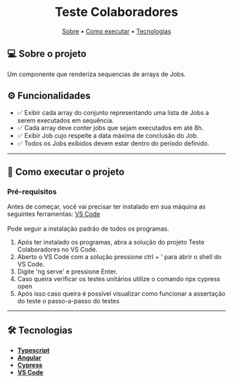<h1 align="center">
  Teste Colaboradores
</h1>
<p align="center">
 <a href="#sobre">Sobre</a> •
 <a href="#executar">Como executar</a> •
 <a href="#tecnologias">Tecnologias</a>
</p>

<h2 id="sobre"> 💻 Sobre o projeto</h2>
<p>Um componente que renderiza sequencias de arrays de Jobs.</p>

<h2 id="funcionalidades"> ⚙️ Funcionalidades </h2>
<ul>
  <li>✅ Exibir cada array do conjunto representando uma lista de Jobs a serem executados em sequência.</li>
  <li>✅ Cada array deve conter jobs que sejam executados em até 8h.</li>
  <li>✅ Exibir Job cujo respeite a data máxima de conclusão do Job.</li>
  <li>✅ Todos os Jobs exibidos devem estar dentro do período definido.</li>
</ul>

---

<h2 id="executar"> 🚀 Como executar o projeto</h2>

<h3> Pré-requisitos</h3>

Antes de começar, você vai precisar ter instalado em sua máquina as seguintes ferramentas:
[VS Code](https://code.visualstudio.com/Download)
<br>
<br>
Pode seguir a instalação padrão de todos os programas.

1. Após ter instalado os programas, abra a solução do projeto Teste Colaboradores no VS Code.
2. Aberto o VS Code com a solução pressione ctrl + ' para abrir o shell do VS Code.
3. Digite 'ng serve' e pressione Enter.
4. Caso queira verificar os testes unitários utilize o comando npx cypress open
5. Após isso caso queira é possível visualizar como funcionar a assertação do teste o passo-a-passo do testes

---

<h2 id="tecnologias"> 🛠 Tecnologias</h2>

- **[Typescript](https://www.typescriptlang.org/)**
- **[Angular](https://angular.io/)**
- **[Cypress](https://www.cypress.io/)**
- **[VS Code](https://code.visualstudio.com/)**


